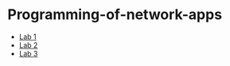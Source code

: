 # Programming-of-network-apps

  * [Lab 1](https://github.com/SergeiMikhailovskii/Programming-of-network-apps/tree/master/Lab%201)
  * [Lab 2](https://github.com/SergeiMikhailovskii/Programming-of-network-apps/tree/master/Lab2)
  * [Lab 3](https://github.com/SergeiMikhailovskii/Programming-of-network-apps/tree/master/Lab%203)
